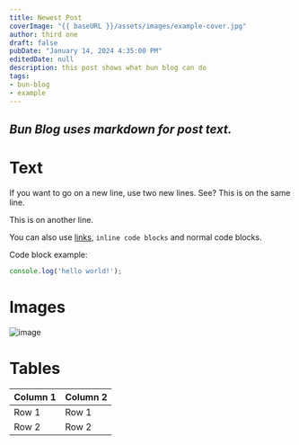 ```yaml
---
title: Newest Post
coverImage: "{{ baseURL }}/assets/images/example-cover.jpg"
author: third one
draft: false
pubDate: "January 14, 2024 4:35:00 PM"
editedDate: null
description: this post shows what bun blog can do
tags:
- bun-blog
- example
---
```


## *Bun Blog uses markdown for post text.*

# Text

If you want to go on a new line, use two new lines.
See? This is on the same line.

This is on another line.

You can also use [links](https://example.com), `inline code blocks` and normal code blocks.

Code block example:
```js
console.log('hello world!');
```

# Images

![image](https://images.pexels.com/photos/18709783/pexels-photo-18709783/free-photo-of-sunlight-behind-green-tree-leaves.jpeg?auto=compress&cs=tinysrgb&w=1260&h=750&dpr=1)

# Tables

| Column 1 | Column 2 |
| -------- | -------- |
| Row 1    | Row 1    |
| Row 2    | Row 2    |
